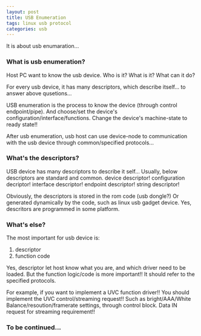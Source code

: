 ```yaml
---
layout: post
title: USB Enumeration
tags: linux usb protocol
categories: usb
---
```

It is about usb enumaration...

### What is usb enumeration?
Host PC want to know the usb device.
Who is it? What is it? What can it do?

For every usb device, it has many descriptors, which describe itself...
to answer above qusetions...

USB enumeration is the process to know the device (through control endpoint/pipe).
And choose/set the device's configuration/interface/functions.
Change the device's machine-state to ready state!!

After usb enumeration, usb host can use device-node to communication with the usb device
through common/specified protocols...

### What's the descriptors?
USB device has many descriptors to describe it self...
Usually, below descriptors are standard and common.
device descriptor! configuration decriptor! interface descriptor! endpoint descriptor!
string descriptor!

Obviously, the descriptors is stored in the rom code (usb dongle?)
Or generated dynamically by the code, such as linux usb gadget device.
Yes, descritors are programmed in some platform.

### What's else?
The most important for usb device is:
1. descriptor
2. function code

Yes, descriptor let host know what you are, and which driver need to be loaded.
But the function logic/code is more important!!
It should refer to the specified protocols.

For example, if you want to implement a UVC function driver!!
You should implement the UVC control/streaming request!!
Such as bright/AAA/White Balance/resoution/framerate settings, through control block.
Data IN request for streaming requirement!!

### To be continued...
